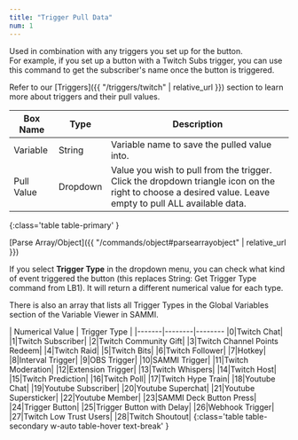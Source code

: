 ```yaml
---
title: "Trigger Pull Data"
num: 1
---
```


Used in combination with any triggers you set up for the button.\
For example, if you set up a button with a Twitch Subs trigger, you can use this command to get the subscriber's name once the button is triggered.

Refer to our [Triggers]({{ "/triggers/twitch" | relative_url }}) section to learn more about triggers and their pull values.

| Box Name | Type | Description |
|-------|--------|--------|
|Variable | String | Variable name to save the pulled value into. |
|Pull Value|Dropdown| Value you wish to pull from the trigger. Click the dropdown triangle icon on the right to choose a desired value. Leave empty to pull ALL available data.
{:class='table table-primary' }

[Parse Array/Object]({{ "/commands/object#parsearrayobject" | relative_url }})

If you select **Trigger Type** in the dropdown menu, you can check what kind of event triggered the button (this replaces String: Get Trigger Type command from LB1). It will return a different numerical value for each type.

There is also an array that lists all Trigger Types in the Global Variables section of the Variable Viewer in SAMMI.

| Numerical Value | Trigger Type |
|-------|--------|--------
|0|Twitch Chat|
|1|Twitch Subscriber|
|2|Twitch Community Gift|
|3|Twitch Channel Points Redeem|
|4|Twitch Raid|
|5|Twitch Bits|
|6|Twitch Follower|
|7|Hotkey|
|8|Interval Trigger|
|9|OBS Trigger|
|10|SAMMI Trigger|
|11|Twitch Moderation|
|12|Extension Trigger|
|13|Twitch Whispers|
|14|Twitch Host|
|15|Twitch Prediction|
|16|Twitch Poll|
|17|Twitch Hype Train|
|18|Youtube Chat|
|19|Youtube Subscriber|
|20|Youtube Superchat|
|21|Youtube Supersticker|
|22|Youtube Member|
|23|SAMMI Deck Button Press|
|24|Trigger Button|
|25|Trigger Button with Delay|
|26|Webhook Trigger|
|27|Twitch Low Trust Users|
|28|Twitch Shoutout|
{:class='table table-secondary w-auto table-hover text-break' }

